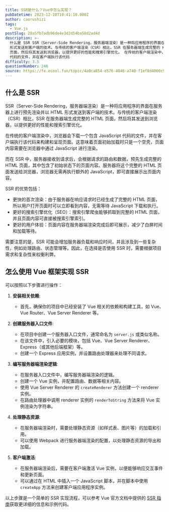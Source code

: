 ```yaml
---
title: SSR是什么？Vue中怎么实现？
pubDatetime: 2023-12-18T10:41:10.000Z
author: caorushizi
tags:
  - Vue.js
postSlug: 28a5fb7adb96de4e3d2d54ba58d2ad4d
description: >-
  什么是 SSR SSR（Server-Side Rendering，服务器端渲染）是一种将应用程序的界面在服务器上进行预先渲染并以 HTML
  形式发送到客户端的技术。与传统的客户端渲染（CSR）相比，SSR 在服务器端生成完整的 HTML
  页面，然后将其发送到浏览器，以提供更好的性能和搜索引擎优化。 在传统的客户端渲染中，浏览器会下载一个包含 JavaScript
  代码的文件，并在客户端执行该代码
difficulty: 3.5
questionNumber: 246
source: https://fe.ecool.fun/topic/4a0ca854-e576-4046-a740-f1ef8d4060c9
---
```


## 什么是 SSR

SSR（Server-Side Rendering，服务器端渲染）是一种将应用程序的界面在服务器上进行预先渲染并以 HTML 形式发送到客户端的技术。与传统的客户端渲染（CSR）相比，SSR 在服务器端生成完整的 HTML 页面，然后将其发送到浏览器，以提供更好的性能和搜索引擎优化。

在传统的客户端渲染中，浏览器会下载一个包含 JavaScript 代码的文件，并在客户端执行该代码来构建和呈现页面。这意味着页面初始加载时只是一个空壳，页面内容需要在浏览器中通过 JavaScript 进行渲染。

而在 SSR 中，服务器接收到请求后，会根据请求的路由和数据，预先生成完整的 HTML 页面，其中包含了初始状态下的页面内容。服务器将这个完整的 HTML 页面发送给浏览器，浏览器无需再执行额外的 JavaScript，即可直接展示出页面内容。

SSR 的优势包括：

- 更快的首次渲染：由于服务器在响应请求时已经生成了完整的 HTML 页面，所以用户打开页面时可以立即看到内容，无需等待 JavaScript 下载和执行。
- 更好的搜索引擎优化（SEO）：搜索引擎爬虫能够抓取到完整的 HTML 页面，并且页面内容可直接被搜索引擎索引。
- 更好的用户体验：页面内容在服务器端渲染完成后即可展示，减少了白屏时间和加载等待。

需要注意的是，SSR 可能会增加服务器负载和响应时间，并且涉及到一些复杂性，例如处理路由、状态管理等。因此，在选择是否使用 SSR 时，需要根据项目需求和复杂性来权衡利弊。

## 怎么使用 Vue 框架实现 SSR

可以按照以下步骤进行操作：

1. **安装相关依赖**:

   - 首先，确保你的项目中已经安装了 Vue 相关的依赖和构建工具，如 Vue、Vue Router、Vue Server Renderer 等。

2. **创建服务器入口文件**:

   - 在项目中创建一个服务器入口文件，通常命名为 `server.js` 或类似名称。
   - 在该文件中，引入必要的模块，包括 Vue、Vue Server Renderer、Express（或其他后端框架）等。
   - 创建一个 Express 应用实例，并设置路由处理器来处理不同请求。

3. **编写服务器端渲染逻辑**:

   - 在服务器入口文件中，编写服务器端渲染的逻辑。
   - 创建一个 Vue 实例，并配置路由、数据等相关内容。
   - 使用 Vue Server Renderer 的 `createRenderer` 方法创建一个 renderer 实例。
   - 在路由处理器中调用 renderer 实例的 `renderToString` 方法来将 Vue 实例渲染为字符串。

4. **处理静态资源**:

   - 在服务器端渲染时，需要处理静态资源（如样式表、图片等）的加载和引用。
   - 可以使用 Webpack 进行服务器端渲染的配置，以处理静态资源的导出和加载。

5. **客户端激活**:
   - 在服务器端渲染后，需要在客户端激活 Vue 实例，以便能够响应交互事件和更新页面。
   - 可以通过在 HTML 中插入一个 JavaScript 脚本，并在脚本中使用 `createApp` 方法来创建客户端应用程序实例。

以上步骤是一个简单的 SSR 实现流程，可以参考 Vue 官方文档中提供的 [SSR 指南](https://ssr.vuejs.org/)获取更详细的信息和示例代码。
